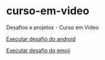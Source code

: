 # curso-em-video
 Desafios e projetos - Curso em Vídeo

<a href="https://nathaliadebona.github.io/curso-em-video/desafio-android/android.html">Executar desafio do android</a>

<a href="https://nathaliadebona.github.io/curso-em-video/desafio-emoji/index.html">Executar desafio do emoji</a>